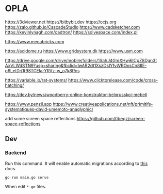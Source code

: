 # OPLA

https://3dviewer.net
https://bitbybit.dev
https://ocjs.org
https://zalo.github.io/CascadeStudio
https://www.cadsketcher.com
https://kevinlynagh.com/cadtron/
https://solvespace.com/index.pl

https://www.mecabricks.com

https://acidome.ru
https://www.gridsystem.dk
https://www.usm.com

https://drive.google.com/drive/mobile/folders/1SahJ4GmXHwj6lCpZ8Dgn3tAxVLWdSTN9?usp=sharing&fbclid=IwAR2dt1XszDsIYfvWROosCn8IIE-o6LetDrj1t98TCElarYRVz-w_o7k8Ros

https://variable.io/rat-systems/
https://www.clicktorelease.com/code/cross-hatching/

https://dev.by/news/woodberry-online-konstruktor-belorusskoi-mebeli

https://www.penzil.app
https://www.creativeapplications.net/nft/primitifs-systematiques-david-umemoto-anaglyphic/

add some screen space reflections 
https://github.com/0beqz/screen-space-reflections

## Dev

### Backend

Run this command. It will enable automatic migrations according to [this](https://pocketbase.io/docs/go-migrations/) docs.

```
go run main.go serve
```

When edit `*.go` files.
